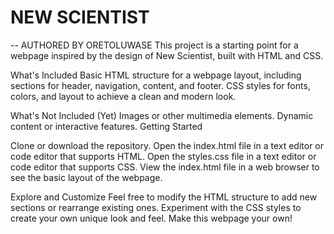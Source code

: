 # NEW SCIENTIST
-- AUTHORED BY ORETOLUWASE
This project is a starting point for a webpage inspired by the design of New Scientist, built with HTML and CSS.

What's Included
Basic HTML structure for a webpage layout, including sections for header, navigation, content, and footer.
CSS styles for fonts, colors, and layout to achieve a clean and modern look.

What's Not Included (Yet)
Images or other multimedia elements.
Dynamic content or interactive features.
Getting Started

Clone or download the repository.
Open the index.html file in a text editor or code editor that supports HTML.
Open the styles.css file in a text editor or code editor that supports CSS.
View the index.html file in a web browser to see the basic layout of the webpage.

Explore and Customize
Feel free to modify the HTML structure to add new sections or rearrange existing ones. Experiment with the CSS styles to create your own unique look and feel. Make this webpage your own!
